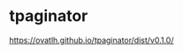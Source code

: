 # tpaginator

<a href="https://ovatlh.github.io/tpaginator/dist/v0.1.0/" target="_blank">https://ovatlh.github.io/tpaginator/dist/v0.1.0/</a>
